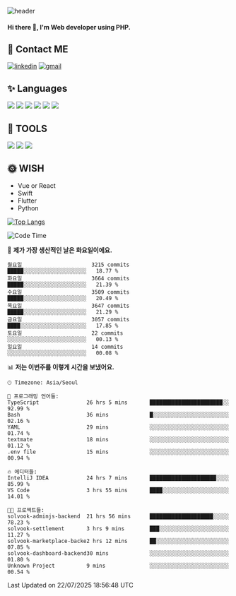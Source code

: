 ![header](https://capsule-render.vercel.app/api?type=waving&color=auto&height=300&section=header&text=Elin&fontSize=90&animation=twinkling)

#### Hi there 👋, I'm <b>Web developer</b> using PHP. ####

<!--
- 🔭 I’m currently working on Uniwill
- 🌱 I’m currently learning Vue or React or Python.
-->

<!---#### I am PHP developer --->

## 💌 Contact ME ###
[<img src='https://img.shields.io/badge/-EunjiKo-%230A66C2?style=flat-square&logo=LinkedIn&logoColor=white' alt='linkedin'>](https://www.linkedin.com/in/https://www.linkedin.com/in/eunji-ko-00a907164//)  [<img src='https://img.shields.io/badge/-einee214%40gmail.com-%23EA4335?style=flat-square&logo=Gmail&logoColor=white' alt='gmail'>](einee214@gmail.com)  


## ✨ Languages
<img src='https://img.shields.io/badge/-PHP-%23777BB4?style=for-the-badge&logo=PHP&logoColor=white'> <img src='https://img.shields.io/badge/-Laravel-%23FF2D20?style=for-the-badge&logo=Laravel&logoColor=white'> <img src='https://img.shields.io/badge/Jquery-%230769AD?style=for-the-badge&logo=Jquery&logoColor=white'> <img src='https://img.shields.io/badge/CSS3-%231572B6?style=for-the-badge&logo=CSS3&logoColor=white'> <img src='https://img.shields.io/badge/Bootstrap-%237952B3?style=for-the-badge&logo=Bootstrap&logoColor=white' > <img src='https://img.shields.io/badge/MySQL-%234479A1?style=for-the-badge&logo=MySQL&logoColor=white' >

## 🌷 TOOLS
<img src='https://img.shields.io/badge/PHPSTORM-%23000000?style=for-the-badge&logo=PhpStorm&logoColor=white' > <img src='https://img.shields.io/badge/GitLab-%23FCA121?style=for-the-badge&logo=GitLab&logoColor=white' > <img src='https://img.shields.io/badge/GitHub-%23181717?style=for-the-badge&logo=GitHub&logoColor=white'>


## 🌞 WISH
- Vue or React
- Swift
- Flutter
- Python


[![Top Langs](https://github-readme-stats.vercel.app/api/top-langs/?username=ein214&layout=compact)](https://github.com/anuraghazra/github-readme-stats)

<!--START_SECTION:waka-->
![Code Time](http://img.shields.io/badge/Code%20Time-4%2C329%20hrs%2034%20mins-blue)

📅 **제가 가장 생산적인 날은 화요일이에요.** 

```text
월요일                      3215 commits        █████░░░░░░░░░░░░░░░░░░░░   18.77 % 
화요일                      3664 commits        █████░░░░░░░░░░░░░░░░░░░░   21.39 % 
수요일                      3509 commits        █████░░░░░░░░░░░░░░░░░░░░   20.49 % 
목요일                      3647 commits        █████░░░░░░░░░░░░░░░░░░░░   21.29 % 
금요일                      3057 commits        ████░░░░░░░░░░░░░░░░░░░░░   17.85 % 
토요일                      22 commits          ░░░░░░░░░░░░░░░░░░░░░░░░░   00.13 % 
일요일                      14 commits          ░░░░░░░░░░░░░░░░░░░░░░░░░   00.08 % 
```


📊 **저는 이번주를 이렇게 시간을 보냈어요.** 

```text
🕑︎ Timezone: Asia/Seoul

💬 프로그래밍 언어들: 
TypeScript               26 hrs 5 mins       ███████████████████████░░   92.99 % 
Bash                     36 mins             █░░░░░░░░░░░░░░░░░░░░░░░░   02.16 % 
YAML                     29 mins             ░░░░░░░░░░░░░░░░░░░░░░░░░   01.74 % 
textmate                 18 mins             ░░░░░░░░░░░░░░░░░░░░░░░░░   01.12 % 
.env file                15 mins             ░░░░░░░░░░░░░░░░░░░░░░░░░   00.94 % 

🔥 에디터들: 
IntelliJ IDEA            24 hrs 7 mins       █████████████████████░░░░   85.99 % 
VS Code                  3 hrs 55 mins       ████░░░░░░░░░░░░░░░░░░░░░   14.01 % 

🐱‍💻 프로젝트들: 
solvook-adminjs-backend  21 hrs 56 mins      ████████████████████░░░░░   78.23 % 
solvook-settlement       3 hrs 9 mins        ███░░░░░░░░░░░░░░░░░░░░░░   11.27 % 
solvook-marketplace-backe2 hrs 12 mins       ██░░░░░░░░░░░░░░░░░░░░░░░   07.85 % 
solvook-dashboard-backend30 mins             ░░░░░░░░░░░░░░░░░░░░░░░░░   01.80 % 
Unknown Project          9 mins              ░░░░░░░░░░░░░░░░░░░░░░░░░   00.54 % 
```


 Last Updated on 22/07/2025 18:56:48 UTC
<!--END_SECTION:waka-->

<!---![GitHub stats](https://github-readme-stats.vercel.app/api?username=ein214&show_icons=true&theme=dracula)  --->



